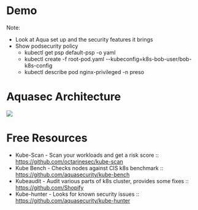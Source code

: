 # Demo

Note:
- Look at Aqua set up and the security features it brings
- Show podsecurity policy 
  - kubectl get psp default-psp -o yaml
  - kubectl create -f root-pod.yaml --kubeconfig=k8s-bob-user/bob-k8s-config
  - kubectl describe pod nginx-privileged -n preso

# Aquasec Architecture 
![](images/aqua-architecture.jpg)<!-- .element style="border: 0; background: None; box-shadow: None height="100%" width="100%" text-align: center" -->


# Free Resources 
- Kube-Scan - Scan your workloads and get a risk score :: https://github.com/octarinesec/kube-scan
- Kube Bench - Checks nodes against CIS k8s benchmark :: https://github.com/aquasecurity/kube-bench 
- Kubeaudit - Audit various parts of k8s cluster, provides some fixes :: https://github.com/Shopify
- Kube-hunter - Looks for known security issues :: https://github.com/aquasecurity/kube-hunter